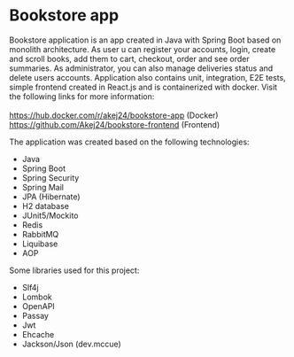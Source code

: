 # Bookstore app

Bookstore application is an app created in Java with Spring Boot based on monolith architecture. As user u can register your accounts, 
login, create and scroll books, add them to cart, checkout, order and see order summaries. As administrator, 
you can also manage deliveries status and delete users accounts. Application also contains unit, integration, E2E tests, simple frontend created
in React.js and is containerized with docker. Visit the following links for more information: <br/><br/>
https://hub.docker.com/r/akej24/bookstore-app (Docker)<br/>
https://github.com/Akej24/bookstore-frontend (Frontend)

The application was created based on the following technologies:
- Java
- Spring Boot
- Spring Security
- Spring Mail
- JPA (Hibernate)
- H2 database
- JUnit5/Mockito
- Redis
- RabbitMQ
- Liquibase
- AOP

Some libraries used for this project:
- Slf4j
- Lombok
- OpenAPI
- Passay
- Jwt
- Ehcache
- Jackson/Json (dev.mccue)